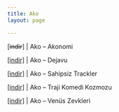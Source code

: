 ```yaml
---
title: Ako
layout: page

---
```

[<del>indir</del>]   |   Ako &#8211; Akonomi

<a href="https://cloud.mail.ru/public/0bd454238e2c/Ako%20-%20Dejavu" target="_blank">[indir]</a>   |   Ako &#8211; Dejavu

<a href="https://cloud.mail.ru/public/649fff87f9e0/Ako%20-%20Sahipsiz%20Trackler" target="_blank">[indir]</a>   |   Ako &#8211; Sahipsiz Trackler

<a href="https://cloud.mail.ru/public/d07315931cf9/Ako%20-%20Trajikomedi%20Kozmozu" target="_blank">[indir]</a>   |   Ako &#8211; Traji Komedi Kozmozu

<a href="https://cloud.mail.ru/public/3f7d0ea3ea5b/Ako%20-%20Ven%C3%BCs%20Zevkleri" target="_blank">[indir]</a>   |   Ako &#8211; Venüs Zevkleri